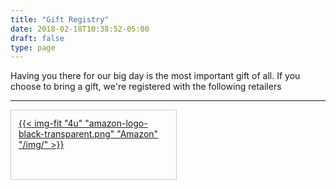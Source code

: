 ```yaml
---
title: "Gift Registry"
date: 2018-02-18T10:38:52-05:00
draft: false
type: page
---
```


Having you there for our big day is the most important gift of all. If you choose to bring a gift, we're registered with the following retailers

<hr>

<a href="https://www.amazon.com/wedding/mayghen-elliott-will-tatum-alton-september-2018/registry/368CUJAL92VY8" target="_blank">
  <div style="height: 86px; width:240px; border: solid 1px rgba(160,160,160,0.5); padding: 12px">
    {{< img-fit
        "4u" "amazon-logo-black-transparent.png" "Amazon"
        "/img/" >}}
  </div>
</a>